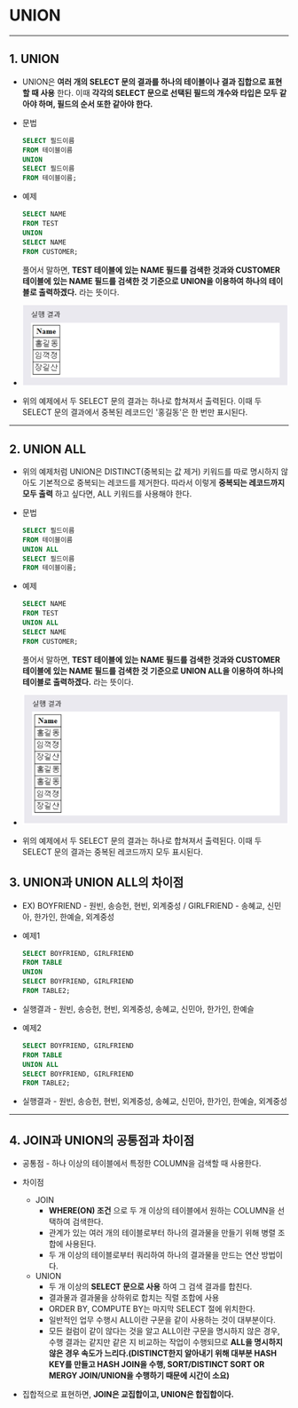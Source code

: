 # UNION
***

## 1. UNION

* UNION은 **여러 개의 SELECT 문의 결과를 하나의 테이블이나 결과 집합으로 표현할 때 사용** 한다. 이때 **각각의 SELECT 문으로 선택된 필드의 개수와 타입은 모두 같아야 하며, 필드의 순서 또한 같아야 한다.**

* 문법
  ```SQL
  SELECT 필드이름
  FROM 테이블이름
  UNION
  SELECT 필드이름
  FROM 테이블이름;
  ```

* 예제
  ```SQL
  SELECT NAME
  FROM TEST
  UNION
  SELECT NAME
  FROM CUSTOMER;
  ```
  풀어서 말하면, **TEST 테이블에 있는 NAME 필드를 검색한 것과와 CUSTOMER 테이블에 있는 NAME 필드를 검색한 것 기준으로 UNION을 이용하여 하나의 테이블로 출력하겠다.** 라는 뜻이다.

* <img src="../../images/6_07.PNG" width="600"/>
* 위의 예제에서 두 SELECT 문의 결과는 하나로 합쳐져서 출력된다. 이때 두 SELECT 문의 결과에서 중복된 레코드인 '홍길동'은 한 번만 표시된다.
***

## 2. UNION ALL

* 위의 예제처럼 UNION은 DISTINCT(중복되는 값 제거) 키워드를 따로 명시하지 않아도 기본적으로 중복되는 레코드를 제거한다. 따라서 이렇게 **중복되는 레코드까지 모두 출력** 하고 싶다면, ALL 키워드를 사용해야 한다.

* 문법
  ```SQL
  SELECT 필드이름
  FROM 테이블이름
  UNION ALL
  SELECT 필드이름
  FROM 테이블이름;
  ```

* 예제
  ```SQL
  SELECT NAME
  FROM TEST
  UNION ALL
  SELECT NAME
  FROM CUSTOMER;
  ```
  풀어서 말하면, **TEST 테이블에 있는 NAME 필드를 검색한 것과와 CUSTOMER 테이블에 있는 NAME 필드를 검색한 것 기준으로 UNION ALL을 이용하여 하나의 테이블로 출력하겠다.** 라는 뜻이다.

* <img src="../../images/6_08.PNG" width="600"/>
* 위의 예제에서 두 SELECT 문의 결과는 하나로 합쳐져서 출력된다. 이때 두 SELECT 문의 결과는 중복된 레코드까지 모두 표시된다.

## 3. UNION과 UNION ALL의 차이점

* EX) BOYFRIEND - 원빈, 송승헌, 현빈, 외계중성 / GIRLFRIEND - 송혜교, 신민아, 한가인, 한예슬, 외계중성

* 예제1
  ```SQL
  SELECT BOYFRIEND, GIRLFRIEND
  FROM TABLE
  UNION
  SELECT BOYFRIEND, GIRLFRIEND
  FROM TABLE2;
  ```

* 실행결과 - 원빈, 송승헌, 현빈, 외계중성, 송혜교, 신민아, 한가인, 한예슬

* 예제2
  ```SQL
  SELECT BOYFRIEND, GIRLFRIEND
  FROM TABLE
  UNION ALL
  SELECT BOYFRIEND, GIRLFRIEND
  FROM TABLE2;
  ```

* 실행결과 - 원빈, 송승헌, 현빈, 외계중성, 송혜교, 신민아, 한가인, 한예슬, 외계중성
***

## 4. JOIN과 UNION의 공통점과 차이점

* 공통점 - 하나 이상의 테이블에서 특정한 COLUMN을 검색할 때 사용한다.

* 차이점
  * JOIN
    * **WHERE(ON) 조건** 으로 두 개 이상의 테이블에서 원하는 COLUMN을 선택하여 검색한다.
    * 관계가 있는 여러 개의 테이블로부터 하나의 결과물을 만들기 위해 병렬 조합에 사용된다.
    * 두 개 이상의 테이블로부터 쿼리하여 하나의 결과물을 만드는 연산 방법이다.
  * UNION
    * 두 개 이상의 **SELECT 문으로 사용** 하여 그 검색 결과를 합친다.
    * 결과물과 결과물을 상하위로 합치는 직렬 조합에 사용
    * ORDER BY, COMPUTE BY는 마지막 SELECT 절에 위치한다.
    * 일반적인 업무 수행시 ALL이란 구문을 같이 사용하는 것이 대부분이다.
    * 모든 컬럼이 같이 않다는 것을 알고 ALL이란 구문을 명시하지 않은 경우, 수행 결과는 같지만 같은 지 비교하는 작업이 수행되므로 **ALL을 명시하지 않은 경우 속도가 느리다.(DISTINCT한지 알아내기 위해 대부분 HASH KEY를 만들고 HASH JOIN을 수행, SORT/DISTINCT SORT OR MERGY JOIN/UNION을 수행하기 때문에 시간이 소요)**

* 집합적으로 표현하면, **JOIN은 교집합이고, UNION은 합집합이다.**
